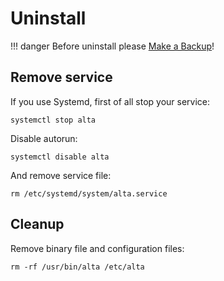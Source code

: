 # Uninstall

!!! danger
    Before uninstall please [Make a Backup](backup.md)!

## Remove service

If you use Systemd, first of all stop your service:

```
systemctl stop alta
```

Disable autorun:

```
systemctl disable alta
```

And remove service file:

```
rm /etc/systemd/system/alta.service
```

## Cleanup

Remove binary file and configuration files:

```
rm -rf /usr/bin/alta /etc/alta
```
